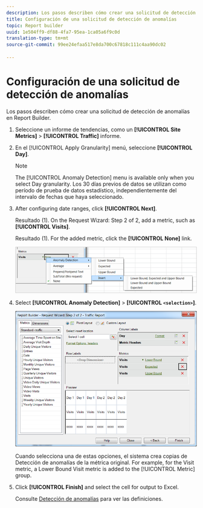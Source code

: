 ```yaml
---
description: Los pasos describen cómo crear una solicitud de detección de anomalías en Report Builder.
title: Configuración de una solicitud de detección de anomalías
topic: Report builder
uuid: 1e504ff9-df88-4fa7-95ea-1ca05a6f9c0d
translation-type: tm+mt
source-git-commit: 99ee24efaa517e8da700c67818c111c4aa90dc02

---
```



# Configuración de una solicitud de detección de anomalías

Los pasos describen cómo crear una solicitud de detección de anomalías en Report Builder.

1. Seleccione un informe de tendencias, como un **[!UICONTROL Site Metrics]** > **[!UICONTROL Traffic]** informe.
1. En el [!UICONTROL Apply Granularity] menú, seleccione **[!UICONTROL Day]**.

   >[!NOTE]
   >
   >The [!UICONTROL Anomaly Detection] menu is available only when you select Day granularity. Los 30 días previos de datos se utilizan como período de prueba de datos estadístico, independientemente del intervalo de fechas que haya seleccionado.

1. After configuring date ranges, click **[!UICONTROL Next]**.

   Resultado (1). On the Request Wizard: Step 2 of 2, add a metric, such as **[!UICONTROL Visits]**.

   Resultado (1). For the added metric, click the **[!UICONTROL None]** link.

   ![Resultado](assets/anomaly_select.png)

1. Select **[!UICONTROL Anomaly Detection]** > **[!UICONTROL `<selection>`]**.

   ![Información sobre los pasos](assets/anomaly_visit.png)

   Cuando selecciona una de estas opciones, el sistema crea copias de Detección de anomalías de la métrica original. For example, for the Visit metric, a Lower Bound Visit metric is added to the [!UICONTROL Metric] group.
1. Click **[!UICONTROL Finish]** and select the cell for output to Excel.

   Consulte [Detección de anomalías](/help/analyze/analysis-workspace/virtual-analyst/c-anomaly-detection/anomaly-detection.md) para ver las definiciones.

